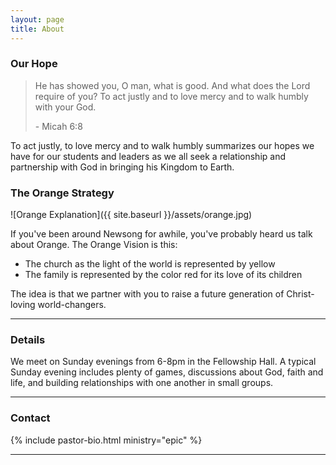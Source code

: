 ```yaml
---
layout: page
title: About
---
```



### Our Hope

 <blockquote class="italic">He has showed you, O man, what is good. And what does the Lord require of you? To act justly and to love mercy and to walk humbly with your God.
 <p class="txt--right">- Micah 6:8</p>
 </blockquote>


 To act justly, to love mercy and to walk humbly summarizes our hopes we have for our students and leaders as we all seek a relationship and partnership with God in bringing his Kingdom to Earth.


### The Orange Strategy

![Orange Explanation]({{ site.baseurl }}/assets/orange.jpg)

 If you've been around Newsong for awhile, you've probably heard us talk about <span class="italics">Orange</span>. The Orange Vision is this:

 - <span class="fnt--yellow bold">The church as the light of the world is represented by yellow</span>
 - <span class="fnt--red bold">The family is represented by the color red for its love of its children</span>

 <span class="fnt--orange bold">The idea is that we partner with you to raise a future generation of Christ-loving world-changers.</span>

---

### Details

We meet on <span class="bold">Sunday evenings from 6-8pm in the Fellowship Hall</span>. A typical Sunday evening includes plenty of games, discussions about God, faith and life, and building relationships with one another in small groups.

---

### Contact

{% include pastor-bio.html ministry="epic" %}

---
